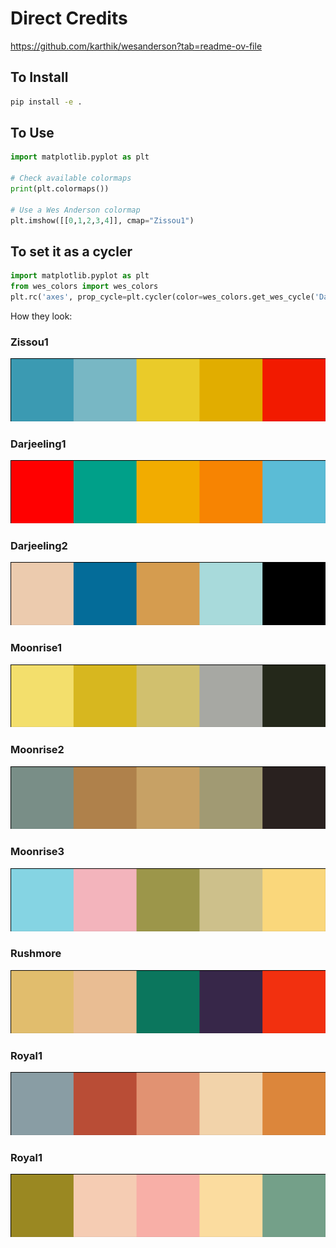 # Direct Credits
https://github.com/karthik/wesanderson?tab=readme-ov-file

## To Install
```bash
pip install -e .
```

## To Use
```python
import matplotlib.pyplot as plt

# Check available colormaps
print(plt.colormaps())

# Use a Wes Anderson colormap
plt.imshow([[0,1,2,3,4]], cmap="Zissou1")
```

## To set it as a cycler
```python
import matplotlib.pyplot as plt
from wes_colors import wes_colors
plt.rc('axes', prop_cycle=plt.cycler(color=wes_colors.get_wes_cycle('Darjeeling1')))
```

How they look:
### Zissou1
![Zissou1](Figures/Zissou1.png)
### Darjeeling1
![Darjeeling1](Figures/Darjeeling1.png)
### Darjeeling2
![Darjeeling2](Figures/Darjeeling2.png)
### Moonrise1
![Moonrise1](Figures/Moonrise1.png)
### Moonrise2
![Moonrise2](Figures/Moonrise2.png)
### Moonrise3
![Moonrise3](Figures/Moonrise3.png)
### Rushmore
![Rushmore1](Figures/Rushmore.png)
### Royal1
![Royal1](Figures/Royal1.png)
### Royal1
![Royal1](Figures/Royal2.png)



